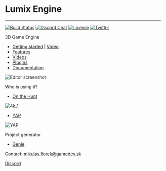 # Lumix Engine
---------

[![Build Status](https://github.com/nem0/lumixengine/workflows/build/badge.svg)](https://github.com/nem0/lumixengine/actions)
[![Discord Chat](https://img.shields.io/discord/480318777943392266.svg)](https://discord.gg/RgFybs6) 
[![License](http://img.shields.io/:license-mit-blue.svg)](http://doge.mit-license.org)
[![Twitter](https://img.shields.io/twitter/url/http/shields.io.svg?style=social)](https://twitter.com/mikulasflorek)

3D Game Engine

* [Getting started](https://nem0.github.io/LumixEngine/getting_started.html) | [Video](https://www.youtube.com/watch?v=OjQKTA5ia2U)
* [Features](https://github.com/nem0/LumixEngine/wiki/Features)
* [Videos](https://www.youtube.com/channel/UCtjtIy0ldsq-9siM1Gm_rXg/videos)
* [Plugins](https://github.com/nem0/LumixEngine/wiki/available-plugins)
* [Documentation](https://nem0.github.io/LumixEngine/)

![Editor screenshot](https://raw.githubusercontent.com/wiki/nem0/LumixEngine/files/features/editor.jpg)

Who is using it?

* [On the Hunt](https://mikulasflorek.itch.io/on-the-hunt)

![4k_1](https://user-images.githubusercontent.com/153526/144655096-dd289dc3-c2a3-4a9d-a02c-0f55e87115aa.jpg)

* [YAP](https://mikulasflorek.itch.io/yap) 

![YAP](https://img.itch.zone/aW1nLzQ2NzExMjkucG5n/original/6nkV%2B%2B.png)


Project generator

* [Genie](https://github.com/bkaradzic/genie)

Contact: mikulas.florek@gamedev.sk

[Discord](https://discord.gg/RgFybs6)
